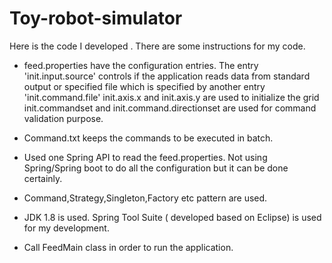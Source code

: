 # Toy-robot-simulator
Here is the code I developed .  There are some  instructions for my code.

- feed.properties have the configuration entries.
    The entry 'init.input.source' controls if the application reads data from standard output or specified file which is specified by another entry 'init.command.file'
    init.axis.x and init.axis.y are used to initialize the grid
    init.commandset and init.command.directionset are used for command validation purpose.

- Command.txt keeps the commands to be executed in batch.

- Used one Spring API to read the feed.properties.  Not using Spring/Spring boot to do all the configuration but it can be done certainly.

- Command,Strategy,Singleton,Factory etc pattern are used.

- JDK 1.8 is used. Spring Tool Suite ( developed based on Eclipse) is used for my development.

- Call FeedMain class in order to run the application.